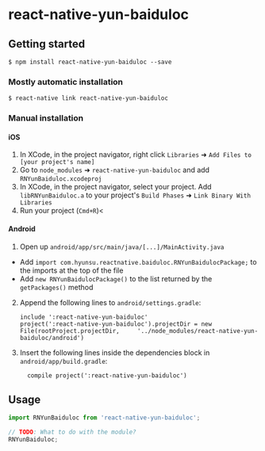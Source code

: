 
# react-native-yun-baiduloc

## Getting started

`$ npm install react-native-yun-baiduloc --save`

### Mostly automatic installation

`$ react-native link react-native-yun-baiduloc`

### Manual installation


#### iOS

1. In XCode, in the project navigator, right click `Libraries` ➜ `Add Files to [your project's name]`
2. Go to `node_modules` ➜ `react-native-yun-baiduloc` and add `RNYunBaiduloc.xcodeproj`
3. In XCode, in the project navigator, select your project. Add `libRNYunBaiduloc.a` to your project's `Build Phases` ➜ `Link Binary With Libraries`
4. Run your project (`Cmd+R`)<

#### Android

1. Open up `android/app/src/main/java/[...]/MainActivity.java`
  - Add `import com.hyunsu.reactnative.baiduloc.RNYunBaidulocPackage;` to the imports at the top of the file
  - Add `new RNYunBaidulocPackage()` to the list returned by the `getPackages()` method
2. Append the following lines to `android/settings.gradle`:
  	```
  	include ':react-native-yun-baiduloc'
  	project(':react-native-yun-baiduloc').projectDir = new File(rootProject.projectDir, 	'../node_modules/react-native-yun-baiduloc/android')
  	```
3. Insert the following lines inside the dependencies block in `android/app/build.gradle`:
  	```
      compile project(':react-native-yun-baiduloc')
  	```


## Usage
```javascript
import RNYunBaiduloc from 'react-native-yun-baiduloc';

// TODO: What to do with the module?
RNYunBaiduloc;
```
  